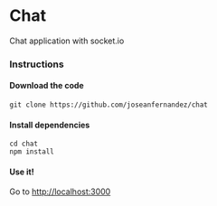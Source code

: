 # Chat

Chat application with socket.io

### Instructions

####  Download the code
``git clone https://github.com/joseanfernandez/chat``

####  Install dependencies
```console
cd chat
npm install
```

#### Use it!
Go to [http://localhost:3000](http://localhost:3000)

